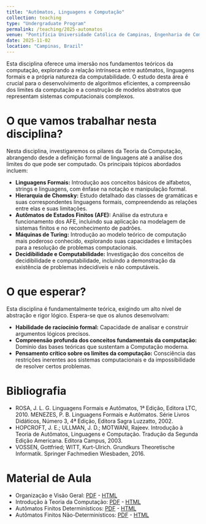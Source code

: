 ```yaml
---
title: "Autômatos, Linguagens e Computação"
collection: teaching
type: "Undergraduate Program"
permalink: /teaching/2025-automatos
venue: "Pontifícia Universidade Católica de Campinas, Engenharia de Computação"
date: 2025-11-02
location: "Campinas, Brazil"
---
```


Esta disciplina oferece uma imersão nos fundamentos teóricos da computação, explorando a relação intrínseca entre autômatos, linguagens formais e a própria natureza da computabilidade. O estudo desta área é crucial para o desenvolvimento de algoritmos eficientes, a compreensão dos limites da computação e a construção de modelos abstratos que representam sistemas computacionais complexos.

# O que vamos trabalhar nesta disciplina?

Nesta disciplina, investigaremos os pilares da Teoria da Computação, abrangendo desde a definição formal de linguagens até a análise dos limites do que pode ser computado. Os principais tópicos abordados incluem:

*   **Linguagens Formais:** Introdução aos conceitos básicos de alfabetos, strings e linguagens, com ênfase na notação e manipulação formal.
*   **Hierarquia de Chomsky:** Estudo detalhado das classes de gramáticas e suas correspondentes linguagens formais, compreendendo as relações entre elas e suas limitações.
*   **Autômatos de Estados Finitos (AFE):** Análise da estrutura e funcionamento dos AFE, incluindo sua aplicação na modelagem de sistemas finitos e no reconhecimento de padrões.
*   **Máquinas de Turing:** Introdução ao modelo teórico de computação mais poderoso conhecido, explorando suas capacidades e limitações para a resolução de problemas computacionais.
*   **Decidibilidade e Computabilidade:** Investigação dos conceitos de decidibilidade e computabilidade, incluindo a demonstração da existência de problemas indecidíveis e não computáveis.

# O que esperar?

Esta disciplina é fundamentalmente teórica, exigindo um alto nível de abstração e rigor lógico. Espera-se que os alunos desenvolvam:

*   **Habilidade de raciocínio formal:** Capacidade de analisar e construir argumentos lógicos precisos.
*   **Compreensão profunda dos conceitos fundamentais da computação:** Domínio das bases teóricas que sustentam a Computação moderna.
*   **Pensamento crítico sobre os limites da computação:** Consciência das restrições inerentes aos sistemas computacionais e da impossibilidade de resolver certos problemas.

# Bibliografia

* ROSA, J. L. G. Linguagens Formais e Autômatos, 1ª Edição, Editora LTC, 2010.
MENEZES, P. B. Linguagens Formais e Autômatos. Série Livros Didáticos, Número 3, 4ª Edição, Editora Sagra Luzzatto, 2002.
* HOPCROFT, J. E.; ULLMAN, J. D.; MOTWANI, Rajeev. Introdução à Teoria de Autômatos, Linguagens e Computação. Tradução da Segunda Edição Americana. Editora Campus, 2003.
* VOSSEN, Gottfried; WITT, Kurt-Ulrich. Grundkurs Theoretische Informatik. Springer Fachmedien Wiesbaden, 2016.

# Material de Aula

* Organização e Visão Geral: [PDF](https://denmartins.github.io/files/lectures/2025/Automatos/00-ALC-Organizacao-small.pdf) - [HTML](https://denmartins.github.io/files/lectures/2025/Automatos/00-ALC-Organizacao.html)
* Introdução à Teoria da Computação: [PDF](https://denmartins.github.io/files/lectures/2025/Automatos/01-ALC-IntroducaoTeoriaComputacao.pdf) - [HTML](https://denmartins.github.io/files/lectures/2025/Automatos/01-ALC-IntroducaoTeoriaComputacao.html)
* Autômatos Finitos Determinísticos: [PDF](https://denmartins.github.io/files/lectures/2025/Automatos/02-ALC-AutomatosFinitosDeterministicos.pdf) - [HTML](https://denmartins.github.io/files/lectures/2025/Automatos/02-ALC-AutomatosFinitosDeterministicos.html)
* Autômatos Finitos Não-Determinísticos: [PDF](https://denmartins.github.io/files/lectures/2025/Automatos/02-ALC-AutomatosFinitosNaoDeterministicos.pdf) - [HTML](https://denmartins.github.io/files/lectures/2025/Automatos/02-ALC-AutomatosFinitosNaoDeterministicos.html)